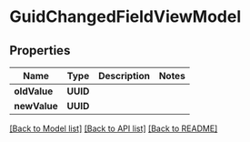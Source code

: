 # GuidChangedFieldViewModel

## Properties
Name | Type | Description | Notes
------------ | ------------- | ------------- | -------------
**oldValue** | **UUID** |  | 
**newValue** | **UUID** |  | 

[[Back to Model list]](../README.md#documentation-for-models) [[Back to API list]](../README.md#documentation-for-api-endpoints) [[Back to README]](../README.md)


